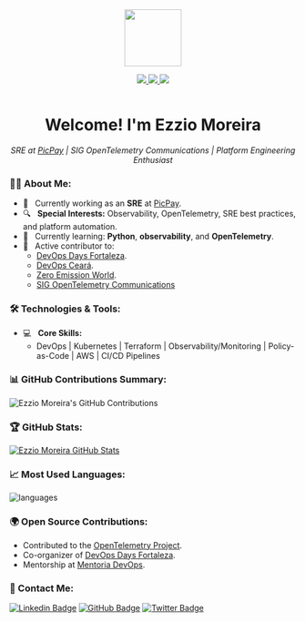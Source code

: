 <div id="header" align="center">
  <img src="https://media.giphy.com/media/M9gbBd9nbDrOTu1Mqx/giphy.gif" width="100"/>
  <p>
    <a href="https://www.linkedin.com/in/ezzio-moreira-89587898/">
      <img src="https://img.shields.io/badge/-LinkedIn-blue?style=flat-square&logo=Linkedin&logoColor=white" />
    </a>
    <a href="https://github.com/EzzioMoreira">
      <img src="https://img.shields.io/badge/-GitHub-333?style=flat-square&logo=GitHub&logoColor=white" />
    </a>
    <a href="https://twitter.com/ezzio_moreira">
      <img src="https://img.shields.io/badge/-Twitter-blue?style=flat-square&logo=Twitter&logoColor=white" />
    </a>
  </p>
  <img src="https://komarev.com/ghpvc/?username=EzzioMoreira&style=flat-square&color=blue" alt=""/>
</div>


<h1 align="center">
Welcome! I'm Ezzio Moreira
</h1>

<p align="center">
  <em>SRE at <a href="https://picpay.com/">PicPay</a> | SIG OpenTelemetry Communications | Platform Engineering Enthusiast</em>
</p>

### 🙋‍♂️ About Me:

- 💼 &nbsp; Currently working as an **SRE** at [PicPay](https://picpay.com/).
- 🔍 &nbsp; **Special Interests:** Observability, OpenTelemetry, SRE best practices, and platform automation.
- 🌱 &nbsp; Currently learning: **Python**, **observability**, and **OpenTelemetry**.
- 💬 &nbsp; Active contributor to:
  - [DevOps Days Fortaleza](https://devopsdays.org/).
  - [DevOps Ceará](https://www.instagram.com/meetupdevopsce/).
  - [Zero Emission World](https://www.zew.world).
  - [SIG OpenTelemetry Communications](https://opentelemetry.io/)

### 🛠️ Technologies & Tools:
- 💻 &nbsp; **Core Skills:** 
  - DevOps | Kubernetes | Terraform | Observability/Monitoring | Policy-as-Code | AWS | CI/CD Pipelines
 
### 📊 GitHub Contributions Summary:

![Ezzio Moreira's GitHub Contributions](https://github-profile-summary-cards.vercel.app/api/cards/profile-details?username=EzzioMoreira&theme=github_dark)

### 🏆 GitHub Stats:
[![Ezzio Moreira GitHub Stats](https://github-readme-stats.vercel.app/api?username=EzzioMoreira&theme=cobalt&show_icons=true)](https://github.com/EzzioMoreira)

### 📈 Most Used Languages:
![languages](https://github-readme-stats.vercel.app/api/top-langs/?username=EzzioMoreira&hide=scss&layout=compact&theme=cobalt&title_color=2ED3EA)

### 🌍 Open Source Contributions:
- Contributed to the [OpenTelemetry Project](https://github.com/open-telemetry/opentelemetry-go).
- Co-organizer of [DevOps Days Fortaleza](https://devopsdays.org/).
- Mentorship at [Mentoria DevOps](http://mentoriadevops.io/).

### 👀 Contact Me:
[![Linkedin Badge](https://img.shields.io/badge/-LinkedIn-blue?style=flat-square&logo=Linkedin&logoColor=white&link=https://www.linkedin.com/in/ezzio-moreira-89587898/)](https://www.linkedin.com/in/ezzio-moreira-89587898/)
[![GitHub Badge](https://img.shields.io/badge/-GitHub-333?style=flat-square&logo=GitHub&logoColor=white&link=https://github.com/EzzioMoreira)](https://github.com/EzzioMoreira)
[![Twitter Badge](https://img.shields.io/badge/-Twitter-blue?style=flat-square&logo=Twitter&logoColor=white&link=https://twitter.com/ezzio_moreira)](https://twitter.com/ezzio_moreira)
